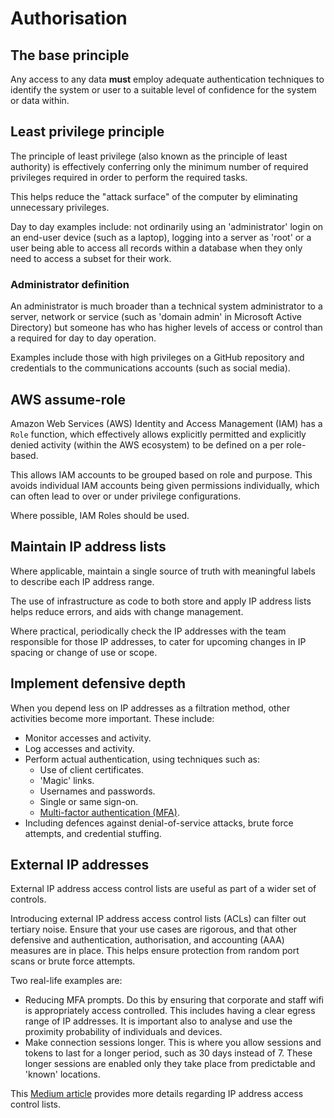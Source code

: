 # Authorisation

## The base principle

Any access to any data **must** employ adequate authentication techniques to identify the system or user to a suitable level of confidence for the system or data within.

## Least privilege principle

The principle of least privilege \(also known as the principle of least authority\) is effectively conferring only the minimum number of required privileges required in order to perform the required tasks.

This helps reduce the "attack surface" of the computer by eliminating unnecessary privileges.

Day to day examples include: not ordinarily using an 'administrator' login on an end-user device \(such as a laptop\), logging into a server as 'root' or a user being able to access all records within a database when they only need to access a subset for their work.

### Administrator definition

An administrator is much broader than a technical system administrator to a server, network or service \(such as 'domain admin' in Microsoft Active Directory\) but someone has who has higher levels of access or control than a required for day to day operation.

Examples include those with high privileges on a GitHub repository and credentials to the communications accounts \(such as social media\).

## AWS assume-role

Amazon Web Services \(AWS\) Identity and Access Management \(IAM\) has a `Role` function, which effectively allows explicitly permitted and explicitly denied activity \(within the AWS ecosystem\) to be defined on a per role-based.

This allows IAM accounts to be grouped based on role and purpose. This avoids individual IAM accounts being given permissions individually, which can often lead to over or under privilege configurations.

Where possible, IAM Roles should be used.

## Maintain IP address lists

Where applicable, maintain a single source of truth with meaningful labels to describe each IP address range.

The use of infrastructure as code to both store and apply IP address lists helps reduce errors, and aids with change management.

Where practical, periodically check the IP addresses with the team responsible for those IP addresses, to cater for upcoming changes in IP spacing or change of use or scope.

## Implement defensive depth

When you depend less on IP addresses as a filtration method, other activities become more important. These include:

-   Monitor accesses and activity.
-   Log accesses and activity.
-   Perform actual authentication, using techniques such as:
    -   Use of client certificates.
    -   'Magic' links.
    -   Usernames and passwords.
    -   Single or same sign-on.
    -   [Multi-factor authentication \(MFA\)](multi-factor-authentication-mfa-guide.md).
-   Including defences against denial-of-service attacks, brute force attempts, and credential stuffing.

## External IP addresses

External IP address access control lists are useful as part of a wider set of controls.

Introducing external IP address access control lists \(ACLs\) can filter out tertiary noise. Ensure that your use cases are rigorous, and that other defensive and authentication, authorisation, and accounting \(AAA\) measures are in place. This helps ensure protection from random port scans or brute force attempts.

Two real-life examples are:

-   Reducing MFA prompts. Do this by ensuring that corporate and staff wifi is appropriately access controlled. This includes having a clear egress range of IP addresses. It is important also to analyse and use the proximity probability of individuals and devices.
-   Make connection sessions longer. This is where you allow sessions and tokens to last for a longer period, such as 30 days instead of 7. These longer sessions are enabled only they take place from predictable and 'known' locations.

This [Medium article](https://medium.com/@joelgsamuel/ip-address-access-control-lists-are-not-as-great-as-you-think-they-are-4176b7d68f20) provides more details regarding IP address access control lists.

